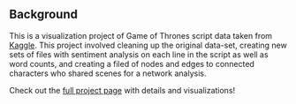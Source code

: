 

## Background

This is a visualization project of Game of Thrones script data taken from [Kaggle](https://www.kaggle.com/anderfj/game-of-thrones-series-scripts-breakdowns). This project involved cleaning up the original data-set, creating new sets of files with sentiment analysis on each line in the script as well as word counts, and creating a filed of nodes and edges to connected characters who shared scenes for a network analysis.

Check out the [full project page](https://zefroo.github.io/GameofThronesVis/) with details and visualizations! 
